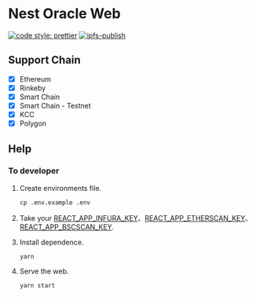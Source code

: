 # Nest Oracle Web

[![code style: prettier](https://img.shields.io/badge/code_style-prettier-ff69b4.svg?style=flat-square)](https://github.com/prettier/prettier) [![ipfs-publish](https://github.com/NEST-Protocol/NEST-Channel-Web/actions/workflows/main.yml/badge.svg)](https://github.com/NEST-Protocol/NEST-Channel-Web/actions/workflows/main.yml)

## Support Chain

- [x] Ethereum
- [x] Rinkeby
- [x] Smart Chain
- [x] Smart Chain - Testnet
- [x] KCC
- [x] Polygon

## Help

### To developer

1. Create environments file.
   ```shell
   cp .env.example .env
   ```
2. Take your [REACT_APP_INFURA_KEY](https://infura.io/)、[REACT_APP_ETHERSCAN_KEY](https://etherscan.io/)、[REACT_APP_BSCSCAN_KEY](https://bscscan.com/).

3. Install dependence.

   ```shell
   yarn
   ```

4. Serve the web.
   ```shell
   yarn start
   ```
